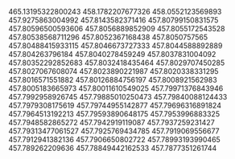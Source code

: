465.13195322800243
458.1782207677326
458.0552123569893
457.9275863004992
457.8143582371416
457.80799150831575
457.80596500593606
457.8056889852909
457.8055172543528
457.80538568711296
457.8052367168438
457.8050757565
457.80488415933115
457.8046673727333
457.8044588892889
457.804263796184
457.8040278459249
457.8037831004092
457.80352292852683
457.8032418435464
457.8029707450285
457.8027067608074
457.8023890221987
457.8020338331295
457.8016571551882
457.80126884756197
457.8008921562983
457.8005183665973
457.80011610549025
457.79971376843946
457.7992958926745
457.79885010250473
457.79840088124433
457.7979308175619
457.79744955142877
457.79696316891824
457.7964513192213
457.79593890648175
457.7953996883325
457.7948582865272
457.7942919119087
457.7937259231427
457.79313477061527
457.7925769434785
457.7919069556677
457.7912941382136
457.7906650802722
457.78993193990465
457.789262209636
457.78849442162533
457.7877351261744